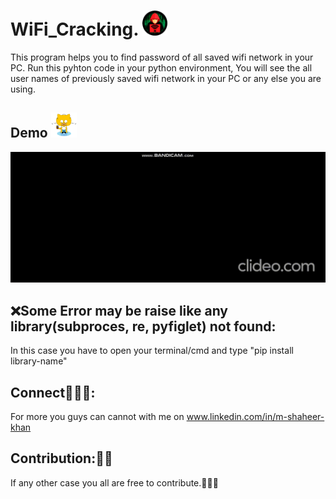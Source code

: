 # WiFi_Cracking. <img src='https://github.com/Muhammad-Shaheer-khan/WiFi_Cracking./blob/master/images/WC.png' height=40>
  
This program helps you to find password of all saved wifi network in your PC.
Run this pyhton code in your python environment, You will see the all user names of previously saved wifi network in your PC or any else you are using.

## Demo <img src='https://github.com/Muhammad-Shaheer-khan/WiFi_Cracking./blob/master/images/gitCat.png' height=40>
<img src='https://github.com/Muhammad-Shaheer-khan/WiFi_Cracking./blob/master/images/wifi-cracking_1YIFoBgi_Trim.gif' >

## ❌Some Error may be raise like any library(subproces, re, pyfiglet) not found:
In this case you have to open your terminal/cmd and type "pip install library-name" 

## Connect👨🏻‍💻:
For more you guys can cannot with me on www.linkedin.com/in/m-shaheer-khan
## Contribution:👦🏻
If any other case you all are free to contribute.👨🏻‍💻

